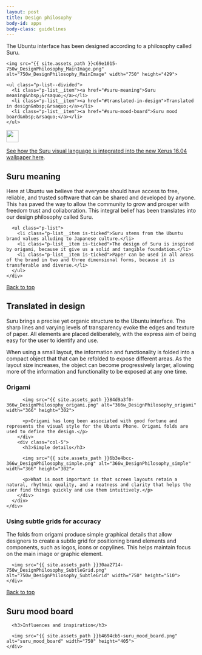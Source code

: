```yaml
---
layout: post
title: Design philosophy
body-id: apps
body-class: guidelines
---
```


<div class="row">
  <div class="col-8">
    <p>The Ubuntu interface has been designed according to a philosophy called Suru.</p>

    <img src="{{ site.assets_path }}c69e1015-750w_DesignPhilosophy_MainImage.png" alt="750w_DesignPhilosophy_MainImage" width="750" height="429">

    <ul class="p-list--divided">
      <li class="p-list__item"><a href="#suru-meaning">Suru meaning&nbsp;&rsaquo;</a></li>
      <li class="p-list__item"><a href="#translated-in-design">Translated in design&nbsp;&rsaquo;</a></li>
      <li class="p-list__item"><a href="#suru-mood-board">Suru mood board&nbsp;&rsaquo;</a></li>
    </ul>
  </div>
</div>

<div class="row">
  <div class="col-6 p-card u-vertically-center">
    <div class="col-1">
      <img src="{{ site.assets_path }}75f60d24-link_external.png" alt="" width="32" height="32">
    </div>
    <div class="col-5">
      <p class="p-card__content"><a href="https://design.canonical.com/2016/04/wallpaper-design-for-xenial-xerus-16-04/">See how the Suru visual language is integrated into the new Xerus 16.04 wallpaper here</a>.</p>
    </div>
  </div>
</div>

<div class="p-strip">
  <div class="row">
    <div class="col-8">
      <h2 id="suru-meaning">Suru meaning</h2>
      <p>Here at Ubuntu we believe that everyone should have access to free, reliable, and trusted software that can be shared and developed by anyone. This has paved the way to allow the community to grow and prosper with freedom trust and collaboration. This integral belief has been translates into our design philosophy called Suru.</p>

      <ul class="p-list">
        <li class="p-list__item is-ticked">Suru stems from the Ubuntu brand values alluding to Japanese culture.</li>
        <li class="p-list__item is-ticked">The design of Suru is inspired by origami, because it give us a solid and tangible foundation.</li>
        <li class="p-list__item is-ticked">Paper can be used in all areas of the brand in two and three dimensional forms, because it is transferable and diverse.</li>
      </ul>
    </div>
  </div>

  <div class="row">
    <div class="col-10 link-top">
      <a href="#">Back to top</a>
    </div>
  </div>
</div>

<div class="p-strip">




  <div class="row">
    <div class="col-8">
      <h2 id="translated-in-design">Translated in design</h2>
      <p>Suru brings a precise yet organic structure to the Ubuntu interface. The sharp lines and varying levels of transparency evoke the edges and texture of paper. All elements are placed deliberately, with the express aim of being easy for the user to identify and use.</p>
      <p>When using a small layout, the information and functionality is folded into a compact object that that can be refolded to expose different areas. As the layout size increases, the object can become progressively larger, allowing more of the information and functionality to be exposed at any one time.</p>
    </div>
  </div>

  <div class="row">
    <div class="col-10">
      <div class="row">
        <div class="col-5">
          <h3>Origami</h3>

          <img src="{{ site.assets_path }}84d9a3f0-366w_DesignPhilosophy_origami.png" alt="366w_DesignPhilosophy_origami" width="366" height="302">

          <p>Origami has long been associated with good fortune and represents the visual style for the Ubuntu Phone. Origami folds are used to define the design.</p>
        </div>
        <div class="col-5">
          <h3>Simple details</h3>

          <img src="{{ site.assets_path }}6b3e4bcc-366w_DesignPhilosophy_simple.png" alt="366w_DesignPhilosophy_simple" width="366" height="302">

          <p>What is most important is that screen layouts retain a natural, rhythmic quality, and a neatness and clarity that helps the user find things quickly and use them intuitively.</p>
        </div>
      </div>
    </div>
  </div>

  <div class="row">
    <div class="col-8">
      <h3>Using subtle grids for accuracy</h3>
      <p>The folds from origami produce simple graphical details that allow designers to create a subtle grid for positioning brand elements and components, such as logos, icons or copylines. This helps maintain focus on the main image or graphic element.</p>

      <img src="{{ site.assets_path }}30aa2714-750w_DesignPhilosophy_SubtleGrid.png" alt="750w_DesignPhilosophy_SubtleGrid" width="750" height="510">
    </div>
  </div>

  <div class="row">
    <div class="col-10 link-top">
      <a href="#">Back to top</a>
    </div>
  </div>
</div>

<div class="p-strip">


  <div class="row">
    <div class="col-8">
      <h2 id="#suru-mood-board">Suru mood board</h2>

      <h3>Influences and inspiration</h3>

      <img src="{{ site.assets_path }}b4694cb5-suru_mood_board.png" alt="suru_mood_board" width="750" height="405">
    </div>
  </div>
</div>
